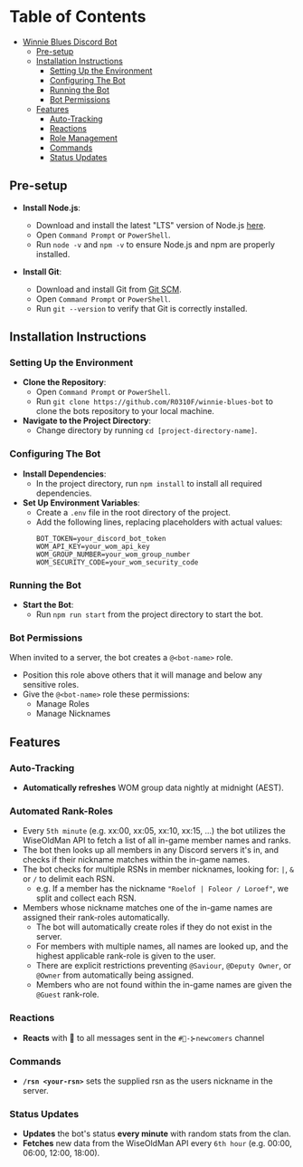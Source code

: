 # Table of Contents
- [Winnie Blues Discord Bot](#winnie-blues-discord-bot)
  - [Pre-setup](#pre-setup)
  - [Installation Instructions](#installation-instructions)
    - [Setting Up the Environment](#setting-up-the-environment)
    - [Configuring The Bot](#configuring-the-bot)
    - [Running the Bot](#running-the-bot)
    - [Bot Permissions](#bot-permissions)
  - [Features](#features)
    - [Auto-Tracking](#auto-tracking)
    - [Reactions](#reactions)
    - [Role Management](#role-management)
    - [Commands](#commands)
    - [Status Updates](#status-updates)

## Pre-setup

- **Install Node.js**:
    - Download and install the latest "LTS" version of Node.js [here](https://nodejs.org/en/download).
    - Open `Command Prompt` or `PowerShell`.
    - Run `node -v` and `npm -v` to ensure Node.js and npm are properly installed.

- **Install Git**:
    - Download and install Git from [Git SCM](https://git-scm.com/download/win).
    - Open `Command Prompt` or `PowerShell`.
    - Run `git --version` to verify that Git is correctly installed.

## Installation Instructions

### Setting Up the Environment

- **Clone the Repository**:
    - Open `Command Prompt` or `PowerShell`.
    - Run `git clone https://github.com/R0310F/winnie-blues-bot` to clone the bots repository to your local machine.
- **Navigate to the Project Directory**:
    - Change directory by running `cd [project-directory-name]`.

### Configuring The Bot

- **Install Dependencies**:
    - In the project directory, run `npm install` to install all required dependencies.
- **Set Up Environment Variables**:
    - Create a `.env` file in the root directory of the project.
    - Add the following lines, replacing placeholders with actual values:
      ```
      BOT_TOKEN=your_discord_bot_token
      WOM_API_KEY=your_wom_api_key
      WOM_GROUP_NUMBER=your_wom_group_number
      WOM_SECURITY_CODE=your_wom_security_code
      ```

### Running the Bot

- **Start the Bot**:
    - Run `npm run start` from the project directory to start the bot.

### Bot Permissions

When invited to a server, the bot creates a `@<bot-name>` role.

- Position this role above others that it will manage and below any sensitive roles.
- Give the `@<bot-name>` role these permissions:
    - Manage Roles
    - Manage Nicknames

## Features

### Auto-Tracking

- **Automatically refreshes** WOM group data nightly at midnight (AEST).
  
### Automated Rank-Roles

- Every `5th minute` (e.g. xx:00, xx:05, xx:10, xx:15, ...) the bot utilizes the WiseOldMan API to fetch a list of all in-game member names and ranks.
- The bot then looks up all members in any Discord servers it's in, and checks if their nickname matches within the in-game names.
- The bot checks for multiple RSNs in member nicknames, looking for: `|`, `&` or `/` to delimit each RSN.
    - e.g. If a member has the nickname `"Roelof | Foleor / Loroef"`, we split and collect each RSN.
- Members whose nickname matches one of the in-game names are assigned their rank-roles automatically.
    - The bot will automatically create roles if they do not exist in the server.
    - For members with multiple names, all names are looked up, and the highest applicable rank-role is given to the user.
    - There are explicit restrictions preventing `@Saviour`, `@Deputy Owner`, or `@Owner` from automatically being assigned.
    - Members who are not found within the in-game names are given the `@Guest` rank-role.

### Reactions

- **Reacts** with 🫡 to all messages sent in the ``#🥳-⊱newcomers`` channel

### Commands

- **`/rsn <your-rsn>`** sets the supplied rsn as the users nickname in the server.

### Status Updates

- **Updates** the bot's status **every minute** with random stats from the clan.
- **Fetches** new data from the WiseOldMan API every ``6th hour`` (e.g. 00:00, 06:00, 12:00, 18:00).
